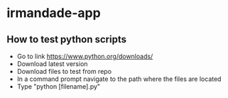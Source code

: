 # irmandade-app
## How to test python scripts
- Go to link https://www.python.org/downloads/
- Download latest version
- Download files to test from repo
- In a command prompt navigate to the path where the files are located
- Type "python [filename].py"